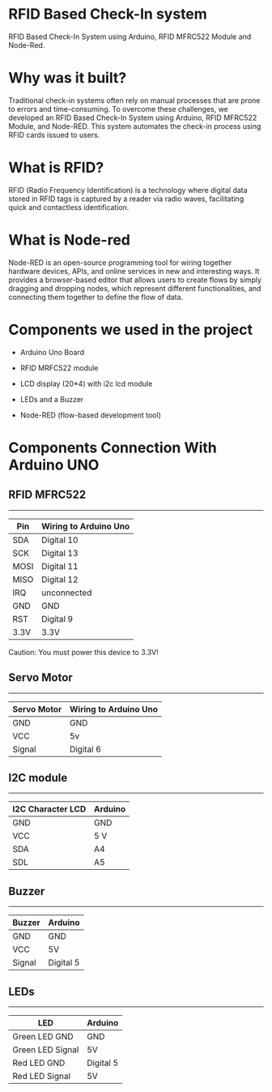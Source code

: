 RFID Based Check-In system
===
RFID Based Check-In System using Arduino, RFID MFRC522 Module and Node-Red.

# Why was it built?
Traditional check-in systems often rely on manual processes that are prone to errors and time-consuming. To overcome these challenges, we developed an RFID Based Check-In System using Arduino, RFID MFRC522 Module, and Node-RED. This system automates the check-in process using RFID cards issued to users.

# What is RFID?
RFID (Radio Frequency Identification) is a technology where digital data stored in RFID tags is captured by a reader via radio waves, facilitating quick and contactless identification.

# What is Node-red
Node-RED is an open-source programming tool for wiring together hardware devices, APIs, and online services in new and interesting ways. It provides a browser-based editor that allows users to create flows by simply dragging and dropping nodes, which represent different functionalities, and connecting them together to define the flow of data.


# Components we used in the project
* Arduino Uno Board

* RFID MRFC522 module


* LCD display (20*4) with i2c lcd module


* LEDs and a Buzzer


* Node-RED (flow-based development tool)



# Components Connection With Arduino UNO

## RFID MFRC522
---------------

|Pin   |    Wiring to Arduino Uno|
|------|-------------------------|
|SDA   |    Digital 10|
|SCK   |    Digital 13|
|MOSI  |    Digital 11|
|MISO  |    Digital 12|
|IRQ   |    unconnected
|GND   |    GND
|RST   |    Digital 9
|3.3V  |    3.3V

Caution: You must power this device to 3.3V!

## Servo Motor
-----------------

|Servo Motor  |   Wiring to Arduino Uno|
|----------------|------------------------|
GND              |   GND
VCC              |   5v
Signal           |   Digital 6

## I2C module
-------------

|I2C Character LCD |  Arduino|
|------------------|---------|
GND         	  |  GND
VCC        	  |  5 V
SDA        	  |  A4
SDL         	  |  A5

## Buzzer
-------------

|Buzzer     |  Arduino|
|-----------|---------|
GND         |  GND
VCC        	|  5V
Signal      |  Digital 5


## LEDs
-------------

|LED                  |  Arduino  |
|---------------------|-----------|
Green LED GND         |  GND
Green LED Signal      |  5V
Red LED GND           |  Digital 5
Red LED Signal        |  5V


<!-- ## check out our project at Arduino 
[RFID Based Attendance System](https://create.arduino.cc/projecthub/team_chkr/rfid-based-smart-attendance-system-46b045?ref=user&ref_id=1435285&offset=0) -->


<!-- ## Contributors ✨
Thanks goes to these wonderful people ([emoji key](https://allcontributors.org/docs/en/emoji-key)): -->

<!-- ALL-CONTRIBUTORS-LIST:START - Do not remove or modify this section -->
<!-- prettier-ignore-start -->
<!-- markdownlint-disable -->
<table>
  <tr>
<!--     <td align="center"><img src="https://avatars.githubusercontent.com/u/1500684?v=3" width="100px;" alt=""/><br /><sub><b>Chamila Bandara</b></sub></a><br /><a href="#question-kentcdodds" title="Answering Questions">💬</a> <a href="https://github.com/all-contributors/all-contributors/commits?author=chami-95" title="Documentation">📖</a> <a href="https://github.com/all-contributors/all-contributors/pulls?q=is%3Apr+reviewed-by%3Akentcdodds" title="Reviewed Pull Requests">👀</a> <a href="#talk-kentcdodds" title="Talks">📢</a></td> -->
    </tr>
</table>